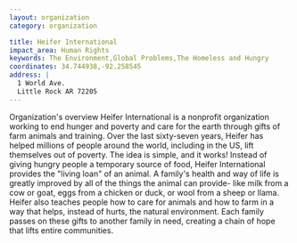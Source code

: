 ```yaml
---
layout: organization
category: organization

title: Heifer International
impact_area: Human Rights
keywords: The Environment,Global Problems,The Homeless and Hungry
coordinates: 34.744938,-92.258545
address: |
  1 World Ave.
  Little Rock AR 72205
---
```

Organization's overview
Heifer International is a nonprofit organization working to end hunger and poverty and care for the earth through gifts of farm animals and training. Over the last sixty-seven years, Heifer has helped millions of people around the world, including in the US, lift themselves out of poverty. The idea is simple, and it works! Instead of giving hungry people a temporary source of food, Heifer International provides the "living loan" of an animal. A family's health and way of life is greatly improved by all of the things the animal can provide- like milk from a cow or goat, eggs from a chicken or duck, or wool from a sheep or llama. Heifer also teaches people how to care for animals and how to farm in a way that helps, instead of hurts, the natural environment. Each family passes on these gifts to another family in need, creating a chain of hope that lifts entire communities.